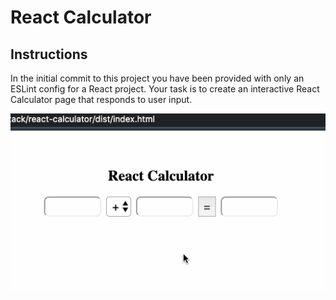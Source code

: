 # React Calculator

## Instructions
In the initial commit to this project you have been provided with only an ESLint config for a React project. Your task is to create an interactive React Calculator page that responds to user input.

![image](./page.gif)
